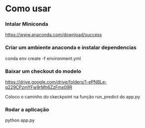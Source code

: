 # Como usar

### Intalar Miniconda
https://www.anaconda.com/download/success

### Criar um ambiente anaconda e instalar dependencias

conda env create -f environment.yml

### Baixar um checkout do modelo

https://drive.google.com/drive/folders/1-ePNBLe-q229CPzmYFw9rMh6ZzFmx09R

Coloco o caminho do ckeckpoint na função run_predict do app.py

### Rodar a aplicação

python app.py
